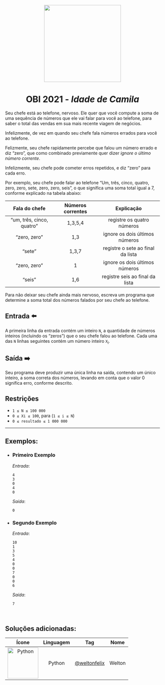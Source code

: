<p align="center">
  <img width="250px" src="../../../../docs/imagens/obi/logo-obi.svg"/> 
</p>

 <h1 align="center" style="font-weight: bold">OBI 2021 - <span style="font-style: italic">Idade de Camila</span></h1>

Seu chefe está ao telefone, nervoso. Ele quer que você compute a soma de uma sequência de números que ele vai falar para você ao telefone, para saber o total das vendas em sua mais recente viagem de negócios.

Infelizmente, de vez em quando seu chefe fala números errados para você ao telefone.

Felizmente, seu chefe rapidamente percebe que falou um número errado e diz “zero”, que como
combinado previamente quer dizer *ignore o último número corrente*.

Infelizmente, seu chefe pode cometer erros repetidos, e diz “zero” para cada erro.

Por exemplo, seu chefe pode falar ao telefone “Um, três, cinco, quatro, zero, zero, sete, zero, zero,
seis”, o que significa uma soma total igual a 7, conforme explicado na tabela abaixo:

|     **Fala do chefe**     | **Números correntes** |           **Explicação**          |
|:-------------------------:|:---------------------:|:---------------------------------:|
| “um, três, cinco, quatro” |        1,3,5,4        |     registre os quatro números    |
|        “zero, zero”       |          1,3          |   ignore os dois últimos números  |
|           “sete”          |         1,3,7         | registre o sete ao final da lista |
|        “zero, zero”       |           1           |   ignore os dois últimos números  |
|           “seis”          |          1,6          |  registre seis ao final da lista  |

Para não deixar seu chefe ainda mais nervoso, escreva um programa que determine a soma total
dos números falados por seu chefe ao telefone.

## Entrada ⬅️ 
A primeira linha da entrada contém um inteiro `N`, a quantidade de números inteiros (incluindo os “zeros”) que o seu chefe falou ao telefone. Cada uma das `N` linhas seguintes contém um número inteiro `X`<sub>i</sub>.

## Saída ➡️
Seu programa deve produzir uma única linha na saída, contendo um único inteiro, a soma correta dos números, levando em conta que o valor 0 significa erro, conforme descrito.

## Restrições
- `1 ≤ N ≤ 100 000`
- `0 ≤ Xi ≤ 100`, para (`1 ≤ i ≤ N`)
- `0 ≤ resultado ≤ 1 000 000`

---
## Exemplos:

- ### Primeiro Exemplo
  *Entrada*:
  ```
  4
  3
  0
  4
  0
  ```
  *Saída*:
  ```
  0
  ```
- ### Segundo Exemplo
  *Entrada*:
  ```
  10
  1
  3
  5
  4
  0
  0
  7
  0
  0
  6
  ```
  *Saída*:
  ```
  7
  ```

<br/>

## Soluções adicionadas:
| Ícone | Linguagem | Tag | Nome |
|:---:|:---:|:---:|:---:|
| <img width="100px" alt="Python" src="../../../docs/recursos/ícones/python.svg"> | Python | [@weltonfelix](https://github.com/weltonfelix/) | Welton |
